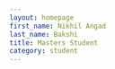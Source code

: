 ```yaml
---
layout: homepage
first_name: Nikhil Angad
last_name: Bakshi
title: Masters Student
category: student
---
```

